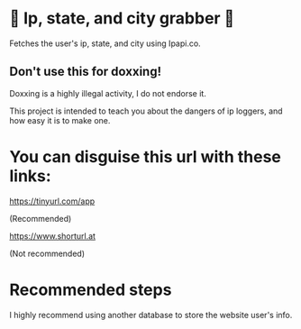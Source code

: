 # 🚀 Ip, state, and city grabber 🚀
Fetches the user's ip, state, and city using Ipapi.co.
## Don't use this for doxxing!
Doxxing is a highly illegal activity, I do not endorse it.

This project is intended to teach you about the dangers of ip loggers, and how easy it is to make one.

# You can disguise this url with these links:
https://tinyurl.com/app

(Recommended)

https://www.shorturl.at

(Not recommended)

# Recommended steps

I highly recommend using another database to store the website user's info.
